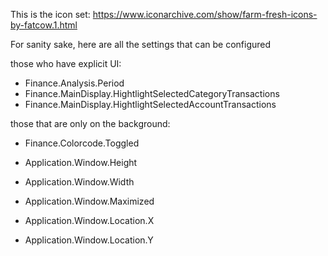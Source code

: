 This is the icon set: https://www.iconarchive.com/show/farm-fresh-icons-by-fatcow.1.html

For sanity sake, here are all the settings that can be configured

those who have explicit UI:
- Finance.Analysis.Period
- Finance.MainDisplay.HightlightSelectedCategoryTransactions
- Finance.MainDisplay.HightlightSelectedAccountTransactions

those that are only on the background:
- Finance.Colorcode.Toggled

- Application.Window.Height
- Application.Window.Width
- Application.Window.Maximized
- Application.Window.Location.X
- Application.Window.Location.Y
